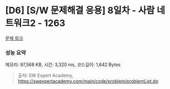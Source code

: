 # [D6] [S/W 문제해결 응용] 8일차 - 사람 네트워크2 - 1263 

[문제 링크](https://swexpertacademy.com/main/code/problem/problemDetail.do?contestProbId=AV18P2B6Iu8CFAZN) 

### 성능 요약

메모리: 97,568 KB, 시간: 3,320 ms, 코드길이: 1,642 Bytes



> 출처: SW Expert Academy, https://swexpertacademy.com/main/code/problem/problemList.do